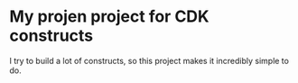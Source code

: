 # My projen project for CDK constructs

I try to build a lot of constructs, so this project makes it incredibly simple to do.

